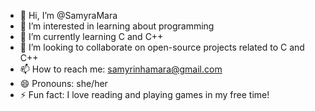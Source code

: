 - 👋 Hi, I’m @SamyraMara
- 👀 I’m interested in learning about programming
- 🌱 I’m currently learning C and C++
- 💞️ I’m looking to collaborate on open-source projects related to C and C++
- 📫 How to reach me: samyrinhamara@gmail.com
- 😄 Pronouns: she/her
- ⚡ Fun fact: I love reading and playing games in my free time!
